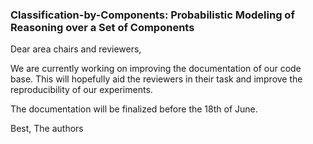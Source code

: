 ### Classification-by-Components: Probabilistic Modeling of Reasoning over a Set of Components

Dear area chairs and reviewers,

We are currently working on improving the documentation of our code base. This will hopefully aid the reviewers in their task and improve the reproducibility of our experiments. 

The documentation will be finalized before the 18th of June. 

Best,
The authors
